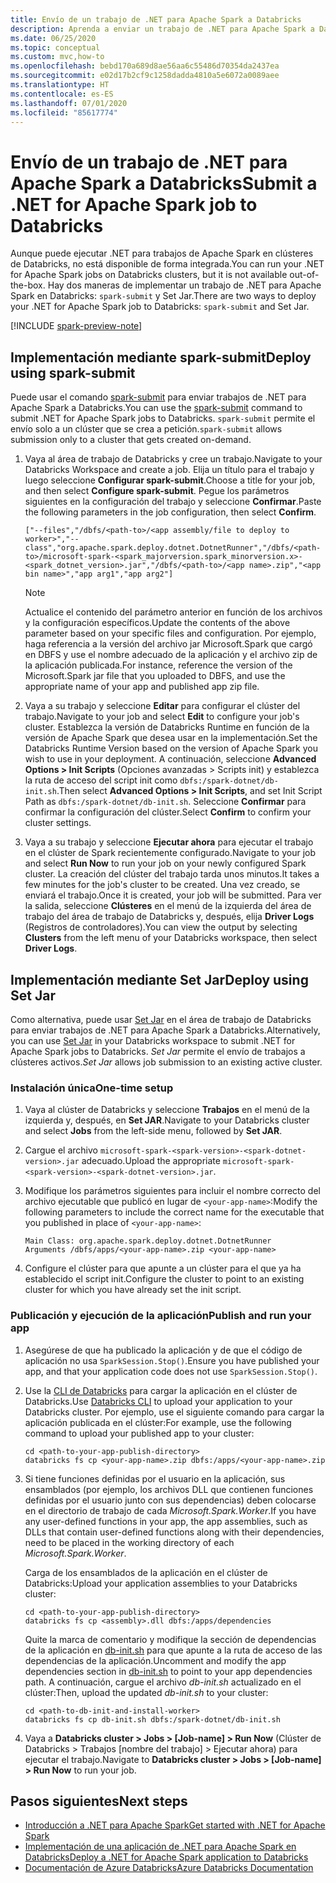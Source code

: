 ```yaml
---
title: Envío de un trabajo de .NET para Apache Spark a Databricks
description: Aprenda a enviar un trabajo de .NET para Apache Spark a Databricks mediante spark-submit y Set Jar.
ms.date: 06/25/2020
ms.topic: conceptual
ms.custom: mvc,how-to
ms.openlocfilehash: bebd170a689d8ae56aa6c55486d70354da2437ea
ms.sourcegitcommit: e02d17b2cf9c1258dadda4810a5e6072a0089aee
ms.translationtype: HT
ms.contentlocale: es-ES
ms.lasthandoff: 07/01/2020
ms.locfileid: "85617774"
---
```

# <a name="submit-a-net-for-apache-spark-job-to-databricks"></a><span data-ttu-id="1920c-103">Envío de un trabajo de .NET para Apache Spark a Databricks</span><span class="sxs-lookup"><span data-stu-id="1920c-103">Submit a .NET for Apache Spark job to Databricks</span></span>

<span data-ttu-id="1920c-104">Aunque puede ejecutar .NET para trabajos de Apache Spark en clústeres de Databricks, no está disponible de forma integrada.</span><span class="sxs-lookup"><span data-stu-id="1920c-104">You can run your .NET for Apache Spark jobs on Databricks clusters, but it is not available out-of-the-box.</span></span> <span data-ttu-id="1920c-105">Hay dos maneras de implementar un trabajo de .NET para Apache Spark en Databricks: `spark-submit` y Set Jar.</span><span class="sxs-lookup"><span data-stu-id="1920c-105">There are two ways to deploy your .NET for Apache Spark job to Databricks: `spark-submit` and Set Jar.</span></span>

[!INCLUDE [spark-preview-note](../../../includes/spark-preview-note.md)]

## <a name="deploy-using-spark-submit"></a><span data-ttu-id="1920c-106">Implementación mediante spark-submit</span><span class="sxs-lookup"><span data-stu-id="1920c-106">Deploy using spark-submit</span></span>

<span data-ttu-id="1920c-107">Puede usar el comando [spark-submit](https://spark.apache.org/docs/latest/submitting-applications.html) para enviar trabajos de .NET para Apache Spark a Databricks.</span><span class="sxs-lookup"><span data-stu-id="1920c-107">You can use the [spark-submit](https://spark.apache.org/docs/latest/submitting-applications.html) command to submit .NET for Apache Spark jobs to Databricks.</span></span> <span data-ttu-id="1920c-108">`spark-submit` permite el envío solo a un clúster que se crea a petición.</span><span class="sxs-lookup"><span data-stu-id="1920c-108">`spark-submit` allows submission only to a cluster that gets created on-demand.</span></span>

1. <span data-ttu-id="1920c-109">Vaya al área de trabajo de Databricks y cree un trabajo.</span><span class="sxs-lookup"><span data-stu-id="1920c-109">Navigate to your Databricks Workspace and create a job.</span></span> <span data-ttu-id="1920c-110">Elija un título para el trabajo y luego seleccione **Configurar spark-submit**.</span><span class="sxs-lookup"><span data-stu-id="1920c-110">Choose a title for your job, and then select **Configure spark-submit**.</span></span> <span data-ttu-id="1920c-111">Pegue los parámetros siguientes en la configuración del trabajo y seleccione **Confirmar**.</span><span class="sxs-lookup"><span data-stu-id="1920c-111">Paste the following parameters in the job configuration, then select **Confirm**.</span></span>

    ```
    ["--files","/dbfs/<path-to>/<app assembly/file to deploy to worker>","--class","org.apache.spark.deploy.dotnet.DotnetRunner","/dbfs/<path-to>/microsoft-spark-<spark_majorversion.spark_minorversion.x>-<spark_dotnet_version>.jar","/dbfs/<path-to>/<app name>.zip","<app bin name>","app arg1","app arg2"]
    ```

    > [!NOTE]
    > <span data-ttu-id="1920c-112">Actualice el contenido del parámetro anterior en función de los archivos y la configuración específicos.</span><span class="sxs-lookup"><span data-stu-id="1920c-112">Update the contents of the above parameter based on your specific files and configuration.</span></span> <span data-ttu-id="1920c-113">Por ejemplo, haga referencia a la versión del archivo jar Microsoft.Spark que cargó en DBFS y use el nombre adecuado de la aplicación y el archivo zip de la aplicación publicada.</span><span class="sxs-lookup"><span data-stu-id="1920c-113">For instance, reference the version of the Microsoft.Spark jar file that you uploaded to DBFS, and use the appropriate name of your app and published app zip file.</span></span>

2. <span data-ttu-id="1920c-114">Vaya a su trabajo y seleccione **Editar** para configurar el clúster del trabajo.</span><span class="sxs-lookup"><span data-stu-id="1920c-114">Navigate to your job and select **Edit** to configure your job's cluster.</span></span> <span data-ttu-id="1920c-115">Establezca la versión de Databricks Runtime en función de la versión de Apache Spark que desea usar en la implementación.</span><span class="sxs-lookup"><span data-stu-id="1920c-115">Set the Databricks Runtime Version based on the version of Apache Spark you wish to use in your deployment.</span></span> <span data-ttu-id="1920c-116">A continuación, seleccione **Advanced Options > Init Scripts** (Opciones avanzadas > Scripts init) y establezca la ruta de acceso del script init como `dbfs:/spark-dotnet/db-init.sh`.</span><span class="sxs-lookup"><span data-stu-id="1920c-116">Then select **Advanced Options > Init Scripts**, and set Init Script Path as `dbfs:/spark-dotnet/db-init.sh`.</span></span> <span data-ttu-id="1920c-117">Seleccione **Confirmar** para confirmar la configuración del clúster.</span><span class="sxs-lookup"><span data-stu-id="1920c-117">Select **Confirm** to confirm your cluster settings.</span></span>

3. <span data-ttu-id="1920c-118">Vaya a su trabajo y seleccione **Ejecutar ahora** para ejecutar el trabajo en el clúster de Spark recientemente configurado.</span><span class="sxs-lookup"><span data-stu-id="1920c-118">Navigate to your job and select **Run Now** to run your job on your newly configured Spark cluster.</span></span> <span data-ttu-id="1920c-119">La creación del clúster del trabajo tarda unos minutos.</span><span class="sxs-lookup"><span data-stu-id="1920c-119">It takes a few minutes for the job's cluster to be created.</span></span> <span data-ttu-id="1920c-120">Una vez creado, se enviará el trabajo.</span><span class="sxs-lookup"><span data-stu-id="1920c-120">Once it is created, your job will be submitted.</span></span> <span data-ttu-id="1920c-121">Para ver la salida, seleccione **Clústeres** en el menú de la izquierda del área de trabajo del área de trabajo de Databricks y, después, elija **Driver Logs** (Registros de controladores).</span><span class="sxs-lookup"><span data-stu-id="1920c-121">You can view the output by selecting **Clusters** from the left menu of your Databricks workspace, then select **Driver Logs**.</span></span>

## <a name="deploy-using-set-jar"></a><span data-ttu-id="1920c-122">Implementación mediante Set Jar</span><span class="sxs-lookup"><span data-stu-id="1920c-122">Deploy using Set Jar</span></span>

<span data-ttu-id="1920c-123">Como alternativa, puede usar [Set Jar](https://docs.microsoft.com/azure/databricks/jobs#--create-a-job) en el área de trabajo de Databricks para enviar trabajos de .NET para Apache Spark a Databricks.</span><span class="sxs-lookup"><span data-stu-id="1920c-123">Alternatively, you can use [Set Jar](https://docs.microsoft.com/azure/databricks/jobs#--create-a-job) in your Databricks workspace to submit .NET for Apache Spark jobs to Databricks.</span></span> <span data-ttu-id="1920c-124">*Set Jar* permite el envío de trabajos a clústeres activos.</span><span class="sxs-lookup"><span data-stu-id="1920c-124">*Set Jar* allows job submission to an existing active cluster.</span></span>

### <a name="one-time-setup"></a><span data-ttu-id="1920c-125">Instalación única</span><span class="sxs-lookup"><span data-stu-id="1920c-125">One-time setup</span></span>

1. <span data-ttu-id="1920c-126">Vaya al clúster de Databricks y seleccione **Trabajos** en el menú de la izquierda y, después, en **Set JAR**.</span><span class="sxs-lookup"><span data-stu-id="1920c-126">Navigate to your Databricks cluster and select **Jobs** from the left-side menu, followed by **Set JAR**.</span></span>

2. <span data-ttu-id="1920c-127">Cargue el archivo `microsoft-spark-<spark-version>-<spark-dotnet-version>.jar` adecuado.</span><span class="sxs-lookup"><span data-stu-id="1920c-127">Upload the appropriate `microsoft-spark-<spark-version>-<spark-dotnet-version>.jar`.</span></span>

3. <span data-ttu-id="1920c-128">Modifique los parámetros siguientes para incluir el nombre correcto del archivo ejecutable que publicó en lugar de `<your-app-name>`:</span><span class="sxs-lookup"><span data-stu-id="1920c-128">Modify the following parameters to include the correct name for the executable that you published in place of `<your-app-name>`:</span></span>

    ```
    Main Class: org.apache.spark.deploy.dotnet.DotnetRunner
    Arguments /dbfs/apps/<your-app-name>.zip <your-app-name>
    ```

4. <span data-ttu-id="1920c-129">Configure el clúster para que apunte a un clúster para el que ya ha establecido el script init.</span><span class="sxs-lookup"><span data-stu-id="1920c-129">Configure the cluster to point to an existing cluster for which you have already set the init script.</span></span>

### <a name="publish-and-run-your-app"></a><span data-ttu-id="1920c-130">Publicación y ejecución de la aplicación</span><span class="sxs-lookup"><span data-stu-id="1920c-130">Publish and run your app</span></span>

1. <span data-ttu-id="1920c-131">Asegúrese de que ha publicado la aplicación y de que el código de aplicación no usa `SparkSession.Stop()`.</span><span class="sxs-lookup"><span data-stu-id="1920c-131">Ensure you have published your app, and that your application code does not use `SparkSession.Stop()`.</span></span>

2. <span data-ttu-id="1920c-132">Use la [CLI de Databricks](https://docs.microsoft.com/azure/databricks/dev-tools/databricks-cli) para cargar la aplicación en el clúster de Databricks.</span><span class="sxs-lookup"><span data-stu-id="1920c-132">Use [Databricks CLI](https://docs.microsoft.com/azure/databricks/dev-tools/databricks-cli) to upload your application to your Databricks cluster.</span></span> <span data-ttu-id="1920c-133">Por ejemplo, use el siguiente comando para cargar la aplicación publicada en el clúster:</span><span class="sxs-lookup"><span data-stu-id="1920c-133">For example, use the following command to upload your published app to your cluster:</span></span>

    ```console
    cd <path-to-your-app-publish-directory>
    databricks fs cp <your-app-name>.zip dbfs:/apps/<your-app-name>.zip
    ```

3. <span data-ttu-id="1920c-134">Si tiene funciones definidas por el usuario en la aplicación, sus ensamblados (por ejemplo, los archivos DLL que contienen funciones definidas por el usuario junto con sus dependencias) deben colocarse en el directorio de trabajo de cada *Microsoft.Spark.Worker*.</span><span class="sxs-lookup"><span data-stu-id="1920c-134">If you have any user-defined functions in your app, the app assemblies, such as DLLs that contain user-defined functions along with their dependencies, need to be placed in the working directory of each *Microsoft.Spark.Worker*.</span></span>

    <span data-ttu-id="1920c-135">Carga de los ensamblados de la aplicación en el clúster de Databricks:</span><span class="sxs-lookup"><span data-stu-id="1920c-135">Upload your application assemblies to your Databricks cluster:</span></span>

    ```console
    cd <path-to-your-app-publish-directory>
    databricks fs cp <assembly>.dll dbfs:/apps/dependencies
    ```

    <span data-ttu-id="1920c-136">Quite la marca de comentario y modifique la sección de dependencias de la aplicación en [db-init.sh](https://github.com/dotnet/spark/blob/master/deployment/db-init.sh) para que apunte a la ruta de acceso de las dependencias de la aplicación.</span><span class="sxs-lookup"><span data-stu-id="1920c-136">Uncomment and modify the app dependencies section in [db-init.sh](https://github.com/dotnet/spark/blob/master/deployment/db-init.sh) to point to your app dependencies path.</span></span> <span data-ttu-id="1920c-137">A continuación, cargue el archivo *db-init.sh* actualizado en el clúster:</span><span class="sxs-lookup"><span data-stu-id="1920c-137">Then, upload the updated *db-init.sh* to your cluster:</span></span>

    ```console
    cd <path-to-db-init-and-install-worker>
    databricks fs cp db-init.sh dbfs:/spark-dotnet/db-init.sh
    ```

4. <span data-ttu-id="1920c-138">Vaya a **Databricks cluster > Jobs > [Job-name] > Run Now** (Clúster de Databricks > Trabajos [nombre del trabajo] > Ejecutar ahora) para ejecutar el trabajo.</span><span class="sxs-lookup"><span data-stu-id="1920c-138">Navigate to **Databricks cluster > Jobs > [Job-name] > Run Now** to run your job.</span></span>

## <a name="next-steps"></a><span data-ttu-id="1920c-139">Pasos siguientes</span><span class="sxs-lookup"><span data-stu-id="1920c-139">Next steps</span></span>

* [<span data-ttu-id="1920c-140">Introducción a .NET para Apache Spark</span><span class="sxs-lookup"><span data-stu-id="1920c-140">Get started with .NET for Apache Spark</span></span>](../tutorials/get-started.md)
* [<span data-ttu-id="1920c-141">Implementación de una aplicación de .NET para Apache Spark en Databricks</span><span class="sxs-lookup"><span data-stu-id="1920c-141">Deploy a .NET for Apache Spark application to Databricks</span></span>](../tutorials/databricks-deployment.md)
* [<span data-ttu-id="1920c-142">Documentación de Azure Databricks</span><span class="sxs-lookup"><span data-stu-id="1920c-142">Azure Databricks Documentation</span></span>](https://docs.microsoft.com/azure/azure-databricks/)
